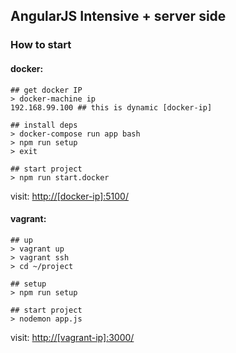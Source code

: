 ## AngularJS Intensive + server side

### How to start

#### docker:
```
## get docker IP
> docker-machine ip
192.168.99.100 ## this is dynamic [docker-ip]

## install deps
> docker-compose run app bash
> npm run setup
> exit

## start project
> npm run start.docker
```
visit: [http://[docker-ip]:5100/](http://[docker-ip]:5100/)

#### vagrant:
```
## up
> vagrant up
> vagrant ssh
> cd ~/project

## setup
> npm run setup

## start project
> nodemon app.js
```
visit: [http://[vagrant-ip]:3000/](http://[vagrant-ip]:3000/)
